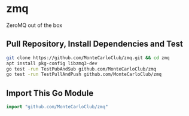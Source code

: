 # zmq
ZeroMQ out of the box

## Pull Repository, Install Dependencies and Test
```bash
git clone https://github.com/MonteCarloClub/zmq.git && cd zmq
apt install pkg-config libzmq3-dev
go test -run TestPubAndSub github.com/MonteCarloClub/zmq
go test -run TestPullAndPush github.com/MonteCarloClub/zmq
```

## Import This Go Module
```go
import "github.com/MonteCarloClub/zmq"
```
